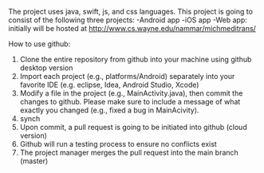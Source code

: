 The project uses java, swift, js, and css languages.
This project is going to consist of the following three projects:
-Android app
-iOS app
-Web app: initially will be hosted at http://www.cs.wayne.edu/nammar/michmeditrans/

How to use github:
1. Clone the entire repository from github into your machine using github desktop version
2. Import each project (e.g., platforms/Android) separately into your favorite IDE (e.g. eclipse, Idea, Android Studio, Xcode)
3. Modify a file in the project (e.g., MainActivity.java), then commit the changes to github. Please make sure to include a message of what exactly you changed (e.g., fixed a bug in MainAcivity).
4. synch 
5. Upon commit, a pull request is going to be initiated into github (cloud version)
6. Github will run a testing process to ensure no conflicts exist
7. The project manager merges the pull request into the main branch (master)



